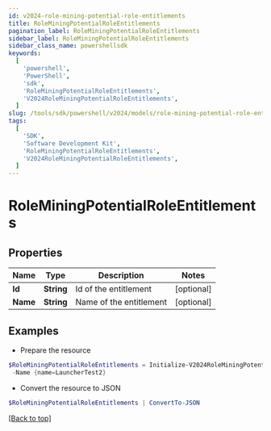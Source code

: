 ```yaml
---
id: v2024-role-mining-potential-role-entitlements
title: RoleMiningPotentialRoleEntitlements
pagination_label: RoleMiningPotentialRoleEntitlements
sidebar_label: RoleMiningPotentialRoleEntitlements
sidebar_class_name: powershellsdk
keywords:
  [
    'powershell',
    'PowerShell',
    'sdk',
    'RoleMiningPotentialRoleEntitlements',
    'V2024RoleMiningPotentialRoleEntitlements',
  ]
slug: /tools/sdk/powershell/v2024/models/role-mining-potential-role-entitlements
tags:
  [
    'SDK',
    'Software Development Kit',
    'RoleMiningPotentialRoleEntitlements',
    'V2024RoleMiningPotentialRoleEntitlements',
  ]
---
```


# RoleMiningPotentialRoleEntitlements

## Properties

| Name     | Type       | Description             | Notes      |
| -------- | ---------- | ----------------------- | ---------- |
| **Id**   | **String** | Id of the entitlement   | [optional] |
| **Name** | **String** | Name of the entitlement | [optional] |

## Examples

- Prepare the resource

```powershell
$RoleMiningPotentialRoleEntitlements = Initialize-V2024RoleMiningPotentialRoleEntitlements  -Id {id=2c9180877212632a017228d5a796292c} `
 -Name {name=LauncherTest2}
```

- Convert the resource to JSON

```powershell
$RoleMiningPotentialRoleEntitlements | ConvertTo-JSON
```

[[Back to top]](#)
